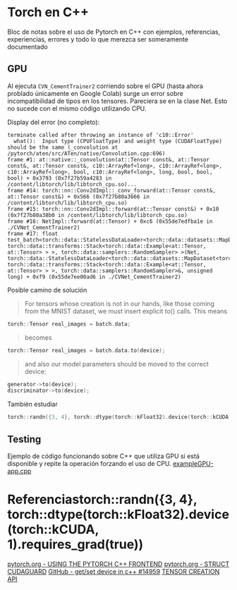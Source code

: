 # Torch en C++
Bloc de notas sobre el uso de Pytorch en C++ con ejemplos, referencias, experiencias, errores y todo lo que merezca ser someramente documentado

## GPU
Al ejecuta `CVN_CementTrainer2` corriendo sobre el GPU (hasta ahora problado únicamente en Google Colab) surge un error sobre incompatibilidad de tipos en los tensores. Pareciera se en la clase Net. Esto no sucede con el mismo código utilizando CPU.

Display del error (no completo):
```
terminate called after throwing an instance of 'c10::Error'
  what():  Input type (CPUFloatType) and weight type (CUDAFloatType) should be the same (_convolution at /pytorch/aten/src/ATen/native/Convolution.cpp:696)
frame #1: at::native::_convolution(at::Tensor const&, at::Tensor const&, at::Tensor const&, c10::ArrayRef<long>, c10::ArrayRef<long>, c10::ArrayRef<long>, bool, c10::ArrayRef<long>, long, bool, bool, bool) + 0x3793 (0x7f27b59a4283 in /content/libtorch/lib/libtorch_cpu.so)...
frame #14: torch::nn::Conv2dImpl::_conv_forward(at::Tensor const&, at::Tensor const&) + 0x566 (0x7f27b80a3666 in /content/libtorch/lib/libtorch_cpu.so)
frame #15: torch::nn::Conv2dImpl::forward(at::Tensor const&) + 0x10 (0x7f27b80a38b0 in /content/libtorch/lib/libtorch_cpu.so)
frame #16: NetImpl::forward(at::Tensor) + 0xc6 (0x55de7edfba1e in ./CVNet_CementTrainer2)
frame #17: float test_batch<torch::data::StatelessDataLoader<torch::data::datasets::MapDataset<torch::data::datasets::Cement, torch::data::transforms::Stack<torch::data::Example<at::Tensor, at::Tensor> > >, torch::data::samplers::RandomSampler> >(Net, torch::data::StatelessDataLoader<torch::data::datasets::MapDataset<torch::data::datasets::Cement, torch::data::transforms::Stack<torch::data::Example<at::Tensor, at::Tensor> > >, torch::data::samplers::RandomSampler>&, unsigned long) + 0xf9 (0x55de7ee00ad6 in ./CVNet_CementTrainer2)
```

Posible camino de solución
>For tensors whose creation is not in our hands, like those coming from the MNIST dataset, we must insert explicit to() calls. This means
```cpp
torch::Tensor real_images = batch.data;
```
>becomes
```cpp
torch::Tensor real_images = batch.data.to(device);
```
>and also our model parameters should be moved to the correct device:
```cpp
generator->to(device);
discriminator->to(device);
```
También estudiar
```cpp
torch::randn({3, 4}, torch::dtype(torch::kFloat32).device(torch::kCUDA, 1).requires_grad(true))
```

## Testing
Ejemplo de código funcionando sobre C++ que utiliza GPU si está disponible y repite la operación forzando el uso de CPU.
[exampleGPU-app.cpp](src/test/torch-test/linux/example-app/exampleGPU-app.cpp)


# Referenciastorch::randn({3, 4}, torch::dtype(torch::kFloat32).device(torch::kCUDA, 1).requires_grad(true))
[pytorch.org - USING THE PYTORCH C++ FRONTEND](https://pytorch.org/tutorials/advanced/cpp_frontend.html)
[pytorch.org - STRUCT CUDAGUARD](https://pytorch.org/cppdocs/api/structc10_1_1cuda_1_1_c_u_d_a_guard.html#exhale-struct-structc10-1-1cuda-1-1-c-u-d-a-guard)
[GitHub - get/set device in c++ #14959](https://github.com/pytorch/pytorch/issues/14959)
[TENSOR CREATION API](https://pytorch.org/cppdocs/notes/tensor_creation.html)

